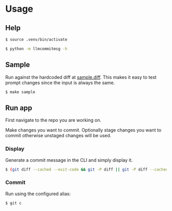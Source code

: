 # Usage

## Help

```sh
$ source .venv/bin/activate
```

```sh
$ python -m llmcommitmsg -h
```

## Sample

Run against the hardcoded diff at [sample.diff](/sample.diff). This makes it easy to test prompt changes since the input is always the same.

```sh
$ make sample
```

## Run app

First navigate to the repo you are working on.

Make changes you want to commit. Optionally stage changes you want to commit otherwise unstaged changes will be used.

### Display

Generate a commit message in the CLI and simply display it.

```sh
$ (git diff --cached --exit-code && git -P diff || git -P diff --cached) | ~/repos/llm-commit-msg/.venv/bin/python -m llmcommitmsg
```

### Commit

Run using the configured alias:

```sh
$ git c
```
